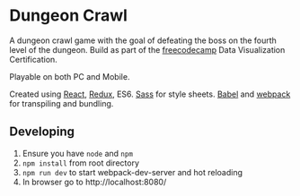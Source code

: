 # **Dungeon Crawl**

A dungeon crawl game with the goal of defeating the boss on the fourth level of the dungeon. Build as part of the [freecodecamp](www.freecodecamp.com) Data Visualization Certification.

Playable on both PC and Mobile.

Created using [React](https://facebook.github.io/react/), [Redux](http://redux.js.org/), ES6. [Sass](http://sass-lang.com/) for style sheets. [Babel](https://babeljs.io/) and [webpack](https://webpack.github.io/) for transpiling and bundling.

## **Developing**

1. Ensure you have `node` and `npm`
2. `npm install` from root directory
3. `npm run dev` to start webpack-dev-server and hot reloading
4. In browser go to http://localhost:8080/
